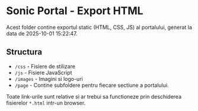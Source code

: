 # Sonic Portal - Export HTML

Acest folder contine exportul static (HTML, CSS, JS) al portalului, generat la data de 2025-10-01 15:22:47.

## Structura

- `/css` - Fisiere de stilizare
- `/js` - Fisiere JavaScript
- `/images` - Imagini si logo-uri
- `/page` - Contine subfoldere pentru fiecare sectiune a portalului.

Toate link-urile sunt relative si ar trebui sa functioneze prin deschiderea fisierelor `*.html` intr-un browser.